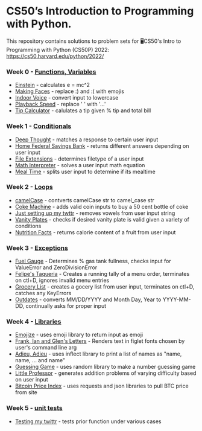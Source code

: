# CS50’s Introduction to Programming with Python.


This repository contains solutions to problem sets for 🖥️CS50's Intro to Programming with Python (CS50P) 2022: https://cs50.harvard.edu/python/2022/


### Week 0 - [Functions, Variables](https://cs50.harvard.edu/python/2022/psets/0/)
- [Einstein](https://github.com/KTurau/cs50python/blob/main/pset0%20-%20functions%20and%20variables/einstein.py) - calculates e = mc^2
- [Making Faces](https://github.com/KTurau/cs50python/blob/main/pset0%20-%20functions%20and%20variables/faces.py) - replace :) and :( with emojis
- [Indoor Voice](https://github.com/KTurau/cs50python/blob/main/pset0%20-%20functions%20and%20variables/indoor.py) - convert input to lowercase
- [Playback Speed](https://github.com/KTurau/cs50python/blob/main/pset0%20-%20functions%20and%20variables/playback.py) - replace ' ' with '...'
- [Tip Calculator](https://github.com/KTurau/cs50python/blob/main/pset0%20-%20functions%20and%20variables/tip.py) - calulates a tip given % tip and total bill

### Week 1 - [Conditionals](https://cs50.harvard.edu/python/2022/psets/1/)
- [Deep Thought](https://github.com/KTurau/cs50python/blob/main/pset1%20-%20conditionals/deep.py) - matches a response to certain user input
- [Home Federal Savings Bank](https://github.com/KTurau/cs50python/blob/main/pset1%20-%20conditionals/bank.py) - returns different answers depending on user input
- [File Extensions](https://github.com/KTurau/cs50python/blob/main/pset1%20-%20conditionals/extensions.py) - determines filetype of a user input
- [Math Interpreter](https://github.com/KTurau/cs50python/blob/main/pset1%20-%20conditionals/interpreter.py) - solves a user input math equation
- [Meal Time](https://github.com/KTurau/cs50python/blob/main/pset1%20-%20conditionals/meal.py) - splits user input to determine if its mealtime

### Week 2 - [Loops](https://cs50.harvard.edu/python/2022/psets/2/)
- [camelCase](https://github.com/KTurau/cs50python/blob/main/pset2%20-%20loops/camel.py) - contverts camelCase str to camel_case str
- [Coke Machine](https://github.com/KTurau/cs50python/blob/main/pset2%20-%20loops/coke.py) - adds valid coin inputs to buy a 50 cent bottle of coke
- [Just setting up my twttr](https://github.com/KTurau/cs50python/blob/main/pset2%20-%20loops/twttr.py) - removes vowels from user input string
- [Vanity Plates](https://github.com/KTurau/cs50python/blob/main/pset2%20-%20loops/plates.py) - checks if desired vanity plate is valid given a variety of conditions
- [Nutrition Facts](https://github.com/KTurau/cs50python/blob/main/pset2%20-%20loops/nutrition.py) - returns calorie content of a fruit from user input

### Week 3 - [Exceptions](https://cs50.harvard.edu/python/2022/psets/3/)
- [Fuel Gauge](https://github.com/KTurau/cs50python/blob/main/pset3%20-%20exceptions/fuel.py) - Determines % gas tank fullness, checks input for ValueError and ZeroDivisionError
- [Felipe's Taqueria](https://github.com/KTurau/cs50python/blob/main/pset3%20-%20exceptions/taqueria.py) - Creates a running tally of a menu order, terminates on ctl+D, ignores invalid menu entries
- [Grocery List](https://github.com/KTurau/cs50python/blob/main/pset3%20-%20exceptions/grocery.py) - creates a gocery list from user input, terminates on ctl+D, catches any KeyErrors
- [Outdates](https://github.com/KTurau/cs50python/blob/main/pset3%20-%20exceptions/outdated.py) - converts MM/DD/YYYY and Month Day, Year to YYYY-MM-DD, continually asks for proper input

### Week 4 - [Libraries](https://cs50.harvard.edu/python/2022/psets/4/)
- [Emojize](https://github.com/KTurau/cs50python/blob/main/pset4%20-%20libraries/emojize.py) - uses emoji library to return input as emoji
- [Frank, Ian and Glen's Letters](https://github.com/KTurau/cs50python/blob/main/pset4%20-%20libraries/figlet.py) - Renders text in figlet fonts chosen by user's command line arg
- [Adieu, Adieu](https://github.com/KTurau/cs50python/blob/main/pset4%20-%20libraries/adieu.py) - uses inflect library to print a list of names as "name, name, ... and name"
- [Guessing Game](https://github.com/KTurau/cs50python/blob/main/pset4%20-%20libraries/game.py) - uses random library to make a number guessing game
- [Little Professor](https://github.com/KTurau/cs50python/blob/main/pset4%20-%20libraries/professor.py) - generates addition problems of varying difficulty based on user input
- [Bitcoin Price Index](https://github.com/KTurau/cs50python/blob/main/pset4%20-%20libraries/bitcoin.py) - uses requests and json libraries to pull BTC price from site

### Week 5 - [unit tests](https://cs50.harvard.edu/python/2022/psets/5/)
- [Testing my twittr](https://github.com/KTurau/cs50python/blob/main/pset5%20-%20unit%20tests/test_twttr/test_twttr.py) - tests prior function under various cases










